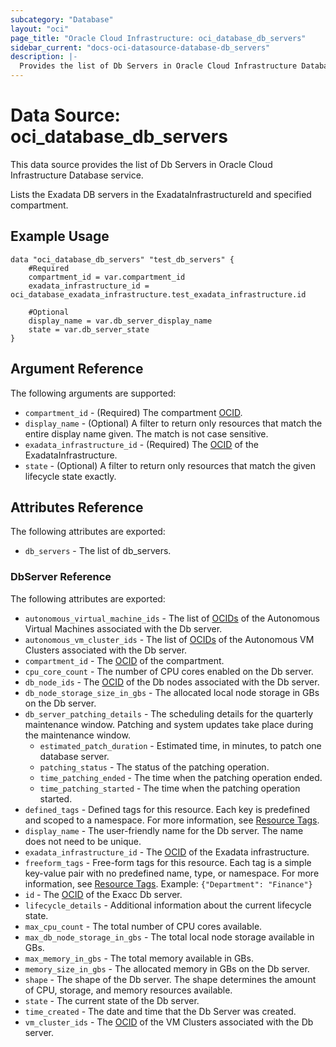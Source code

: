 ```yaml
---
subcategory: "Database"
layout: "oci"
page_title: "Oracle Cloud Infrastructure: oci_database_db_servers"
sidebar_current: "docs-oci-datasource-database-db_servers"
description: |-
  Provides the list of Db Servers in Oracle Cloud Infrastructure Database service
---
```


# Data Source: oci_database_db_servers
This data source provides the list of Db Servers in Oracle Cloud Infrastructure Database service.

Lists the Exadata DB servers in the ExadataInfrastructureId and specified compartment.


## Example Usage

```hcl
data "oci_database_db_servers" "test_db_servers" {
	#Required
	compartment_id = var.compartment_id
	exadata_infrastructure_id = oci_database_exadata_infrastructure.test_exadata_infrastructure.id

	#Optional
	display_name = var.db_server_display_name
	state = var.db_server_state
}
```

## Argument Reference

The following arguments are supported:

* `compartment_id` - (Required) The compartment [OCID](https://docs.cloud.oracle.com/iaas/Content/General/Concepts/identifiers.htm).
* `display_name` - (Optional) A filter to return only resources that match the entire display name given. The match is not case sensitive.
* `exadata_infrastructure_id` - (Required) The [OCID](https://docs.cloud.oracle.com/iaas/Content/General/Concepts/identifiers.htm) of the ExadataInfrastructure.
* `state` - (Optional) A filter to return only resources that match the given lifecycle state exactly.


## Attributes Reference

The following attributes are exported:

* `db_servers` - The list of db_servers.

### DbServer Reference

The following attributes are exported:

* `autonomous_virtual_machine_ids` - The list of [OCIDs](https://docs.cloud.oracle.com/iaas/Content/General/Concepts/identifiers.htm) of the Autonomous Virtual Machines associated with the Db server. 
* `autonomous_vm_cluster_ids` - The list of [OCIDs](https://docs.cloud.oracle.com/iaas/Content/General/Concepts/identifiers.htm) of the Autonomous VM Clusters associated with the Db server. 
* `compartment_id` - The [OCID](https://docs.cloud.oracle.com/iaas/Content/General/Concepts/identifiers.htm) of the compartment.
* `cpu_core_count` - The number of CPU cores enabled on the Db server.
* `db_node_ids` - The [OCID](https://docs.cloud.oracle.com/iaas/Content/General/Concepts/identifiers.htm) of the Db nodes associated with the Db server. 
* `db_node_storage_size_in_gbs` - The allocated local node storage in GBs on the Db server.
* `db_server_patching_details` - The scheduling details for the quarterly maintenance window. Patching and system updates take place during the maintenance window. 
	* `estimated_patch_duration` - Estimated time, in minutes, to patch one database server.
	* `patching_status` - The status of the patching operation.
	* `time_patching_ended` - The time when the patching operation ended.
	* `time_patching_started` - The time when the patching operation started.
* `defined_tags` - Defined tags for this resource. Each key is predefined and scoped to a namespace. For more information, see [Resource Tags](https://docs.cloud.oracle.com/iaas/Content/General/Concepts/resourcetags.htm). 
* `display_name` - The user-friendly name for the Db server. The name does not need to be unique.
* `exadata_infrastructure_id` - The [OCID](https://docs.cloud.oracle.com/iaas/Content/General/Concepts/identifiers.htm) of the Exadata infrastructure.
* `freeform_tags` - Free-form tags for this resource. Each tag is a simple key-value pair with no predefined name, type, or namespace. For more information, see [Resource Tags](https://docs.cloud.oracle.com/iaas/Content/General/Concepts/resourcetags.htm).  Example: `{"Department": "Finance"}` 
* `id` - The [OCID](https://docs.cloud.oracle.com/iaas/Content/General/Concepts/identifiers.htm) of the Exacc Db server.
* `lifecycle_details` - Additional information about the current lifecycle state.
* `max_cpu_count` - The total number of CPU cores available.
* `max_db_node_storage_in_gbs` - The total local node storage available in GBs.
* `max_memory_in_gbs` - The total memory available in GBs.
* `memory_size_in_gbs` - The allocated memory in GBs on the Db server.
* `shape` - The shape of the Db server. The shape determines the amount of CPU, storage, and memory resources available. 
* `state` - The current state of the Db server.
* `time_created` - The date and time that the Db Server was created.
* `vm_cluster_ids` - The [OCID](https://docs.cloud.oracle.com/iaas/Content/General/Concepts/identifiers.htm) of the VM Clusters associated with the Db server. 


